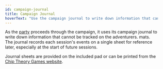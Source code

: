 ```yaml
---
id: campaign-journal
title: Campaign Journal
hoverText: "Use the campaign journal to write down information that cannot be tracked on the adventurers. mats."
---
```


As the [party](/docs/glossary/party) proceeds through the campaign, it uses its campaign journal to write down information that cannot be tracked on the adventurers. mats. The journal records each session's events on a single sheet for reference later, especially at the start of future sessions.

Journal sheets are provided on the included pad or can be printed from the [Chip Theory Games website](/docs/https://chiptheorygames.com/support/the-elder-scrolls-support/).
